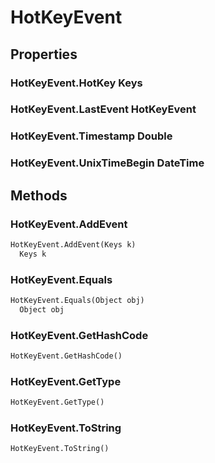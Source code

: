# HotKeyEvent    

## Properties  
### HotKeyEvent.HotKey __Keys__
### HotKeyEvent.LastEvent __HotKeyEvent__
### HotKeyEvent.Timestamp __Double__
### HotKeyEvent.UnixTimeBegin __DateTime__ 
## Methods  
### HotKeyEvent.AddEvent
``` python
HotKeyEvent.AddEvent(Keys k)
  Keys k 
```
### HotKeyEvent.Equals
``` python
HotKeyEvent.Equals(Object obj)
  Object obj 
```
### HotKeyEvent.GetHashCode
``` python
HotKeyEvent.GetHashCode()

```
### HotKeyEvent.GetType
``` python
HotKeyEvent.GetType()

```
### HotKeyEvent.ToString
``` python
HotKeyEvent.ToString()

```